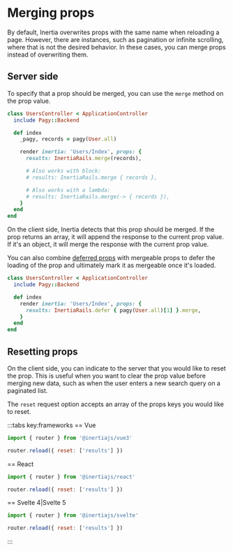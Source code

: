 # Merging props

By default, Inertia overwrites props with the same name when reloading a page. However, there are instances, such as pagination or infinite scrolling, where that is not the desired behavior. In these cases, you can merge props instead of overwriting them.

## Server side

To specify that a prop should be merged, you can use the `merge` method on the prop value.

```ruby
class UsersController < ApplicationController
  include Pagy::Backend

  def index
    _pagy, records = pagy(User.all)

    render inertia: 'Users/Index', props: {
      results: InertiaRails.merge(records),

      # Also works with block:
      # results: InertiaRails.merge { records },

      # Also works with a lambda:
      # results: InertiaRails.merge(-> { records }),
    }
  end
end
```

On the client side, Inertia detects that this prop should be merged. If the prop returns an array, it will append the response to the current prop value. If it's an object, it will merge the response with the current prop value.

You can also combine [deferred props](/guide/deferred-props) with mergeable props to defer the loading of the prop and ultimately mark it as mergeable once it's loaded.

```ruby
class UsersController < ApplicationController
  include Pagy::Backend

  def index
    render inertia: 'Users/Index', props: {
      results: InertiaRails.defer { pagy(User.all)[1] }.merge,
    }
  end
end
```

## Resetting props

On the client side, you can indicate to the server that you would like to reset the prop. This is useful when you want to clear the prop value before merging new data, such as when the user enters a new search query on a paginated list.

The `reset` request option accepts an array of the props keys you would like to reset.

:::tabs key:frameworks
== Vue

```js
import { router } from '@inertiajs/vue3'

router.reload({ reset: ['results'] })
```

== React

```js
import { router } from '@inertiajs/react'

router.reload({ reset: ['results'] })
```

== Svelte 4|Svelte 5

```js
import { router } from '@inertiajs/svelte'

router.reload({ reset: ['results'] })
```

:::
